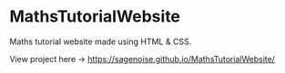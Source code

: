 # MathsTutorialWebsite
Maths tutorial website made using HTML &amp; CSS.

View project here -> https://sagenoise.github.io/MathsTutorialWebsite/
